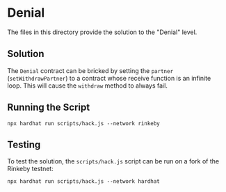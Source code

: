 # Denial

The files in this directory provide the solution to the "Denial" level.

## Solution
The `Denial` contract can be bricked by setting the `partner` (`setWithdrawPartner`) to a contract whose receive function is an infinite loop. This will cause the `withdraw` method to always fail. 

## Running the Script
```{bash}
npx hardhat run scripts/hack.js --network rinkeby
```

## Testing
To test the solution, the `scripts/hack.js` script can be run on a fork of the Rinkeby testnet:
```{bash}
npx hardhat run scripts/hack.js --network hardhat
```
